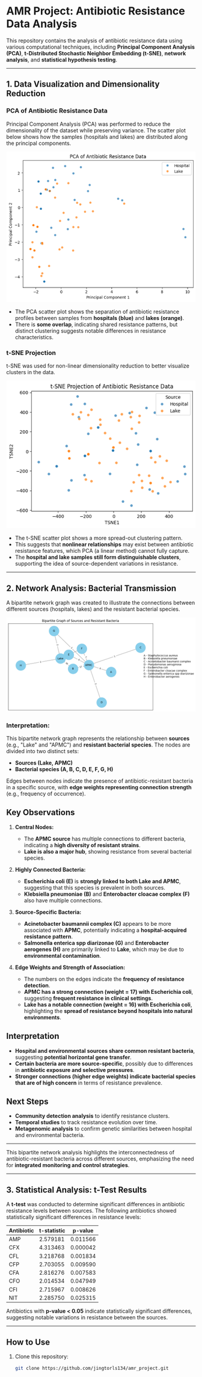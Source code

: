 # AMR Project: Antibiotic Resistance Data Analysis

This repository contains the analysis of antibiotic resistance data using various computational techniques, including **Principal Component Analysis (PCA)**, **t-Distributed Stochastic Neighbor Embedding (t-SNE)**, **network analysis**, and **statistical hypothesis testing**.

---

## 1. Data Visualization and Dimensionality Reduction

### PCA of Antibiotic Resistance Data
Principal Component Analysis (PCA) was performed to reduce the dimensionality of the dataset while preserving variance. The scatter plot below shows how the samples (hospitals and lakes) are distributed along the principal components.

![PCA Projection](pca_result.png)
- The PCA scatter plot shows the separation of antibiotic resistance profiles between samples from **hospitals (blue)** and **lakes (orange)**.
- There is **some overlap**, indicating shared resistance patterns, but distinct clustering suggests notable differences in resistance characteristics.

### t-SNE Projection
t-SNE was used for non-linear dimensionality reduction to better visualize clusters in the data.

![t-SNE Projection](t-SNE_result.png)
- The t-SNE scatter plot shows a more spread-out clustering pattern.
- This suggests that **nonlinear relationships** may exist between antibiotic resistance features, which PCA (a linear method) cannot fully capture.
- The **hospital and lake samples still form distinguishable clusters**, supporting the idea of source-dependent variations in resistance.

---

## 2. Network Analysis: Bacterial Transmission
A bipartite network graph was created to illustrate the connections between different sources (hospitals, lakes) and the resistant bacterial species.

![Bipartite Graph](network.png)

### Interpretation:
This bipartite network graph represents the relationship between **sources** (e.g., "Lake" and "APMC") and **resistant bacterial species**. The nodes are divided into two distinct sets:
- **Sources (Lake, APMC)**
- **Bacterial species (A, B, C, D, E, F, G, H)**

Edges between nodes indicate the presence of antibiotic-resistant bacteria in a specific source, with **edge weights representing connection strength** (e.g., frequency of occurrence).

## Key Observations
1. **Central Nodes:**
   - The **APMC source** has multiple connections to different bacteria, indicating a **high diversity of resistant strains**.
   - **Lake is also a major hub**, showing resistance from several bacterial species.

2. **Highly Connected Bacteria:**
   - **Escherichia coli (E)** is **strongly linked to both Lake and APMC**, suggesting that this species is prevalent in both sources.
   - **Klebsiella pneumoniae (B)** and **Enterobacter cloacae complex (F)** also have multiple connections.

3. **Source-Specific Bacteria:**
   - **Acinetobacter baumannii complex (C)** appears to be more associated with **APMC**, potentially indicating a **hospital-acquired resistance pattern**.
   - **Salmonella enterica spp diarizonae (G)** and **Enterobacter aerogenes (H)** are primarily linked to **Lake**, which may be due to **environmental contamination**.

4. **Edge Weights and Strength of Association:**
   - The numbers on the edges indicate the **frequency of resistance detection**.
   - **APMC has a strong connection (weight = 17) with Escherichia coli**, suggesting **frequent resistance in clinical settings**.
   - **Lake has a notable connection (weight = 16) with Escherichia coli**, highlighting the **spread of resistance beyond hospitals into natural environments**.

## Interpretation
- **Hospital and environmental sources share common resistant bacteria**, suggesting **potential horizontal gene transfer**.
- **Certain bacteria are more source-specific**, possibly due to differences in **antibiotic exposure and selective pressures**.
- **Stronger connections (higher edge weights) indicate bacterial species that are of high concern** in terms of resistance prevalence.

## Next Steps
- **Community detection analysis** to identify resistance clusters.
- **Temporal studies** to track resistance evolution over time.
- **Metagenomic analysis** to confirm genetic similarities between hospital and environmental bacteria.

---
This bipartite network analysis highlights the interconnectedness of antibiotic-resistant bacteria across different sources, emphasizing the need for **integrated monitoring and control strategies**.


---

## 3. Statistical Analysis: t-Test Results
A **t-test** was conducted to determine significant differences in antibiotic resistance levels between sources. The following antibiotics showed statistically significant differences in resistance levels:

| Antibiotic | t-statistic | p-value  |
|------------|------------|----------|
| AMP        | 2.579181   | 0.011566 |
| CFX        | 4.313463   | 0.000042 |
| CFL        | 3.218768   | 0.001834 |
| CFP        | 2.703055   | 0.009590 |
| CFA        | 2.816276   | 0.007583 |
| CFO        | 2.014534   | 0.047949 |
| CFI        | 2.715967   | 0.008626 |
| NIT        | 2.285750   | 0.025315 |

Antibiotics with **p-value < 0.05** indicate statistically significant differences, suggesting notable variations in resistance between the sources.

---

## How to Use
1. Clone this repository:
   ```bash
   git clone https://github.com/jingtorls134/amr_project.git
